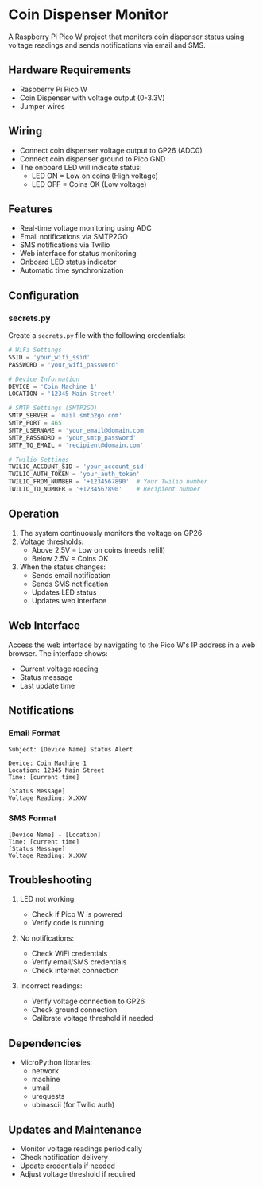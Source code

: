 # Coin Dispenser Monitor

A Raspberry Pi Pico W project that monitors coin dispenser status using voltage readings and sends notifications via email and SMS.

## Hardware Requirements

- Raspberry Pi Pico W
- Coin Dispenser with voltage output (0-3.3V)
- Jumper wires

## Wiring

- Connect coin dispenser voltage output to GP26 (ADC0)
- Connect coin dispenser ground to Pico GND
- The onboard LED will indicate status:
  - LED ON = Low on coins (High voltage)
  - LED OFF = Coins OK (Low voltage)

## Features

- Real-time voltage monitoring using ADC
- Email notifications via SMTP2GO
- SMS notifications via Twilio
- Web interface for status monitoring
- Onboard LED status indicator
- Automatic time synchronization

## Configuration

### secrets.py
Create a `secrets.py` file with the following credentials:
```python
# WiFi Settings
SSID = 'your_wifi_ssid'
PASSWORD = 'your_wifi_password'

# Device Information
DEVICE = 'Coin Machine 1'
LOCATION = '12345 Main Street'

# SMTP Settings (SMTP2GO)
SMTP_SERVER = 'mail.smtp2go.com'
SMTP_PORT = 465
SMTP_USERNAME = 'your_email@domain.com'
SMTP_PASSWORD = 'your_smtp_password'
SMTP_TO_EMAIL = 'recipient@domain.com'

# Twilio Settings
TWILIO_ACCOUNT_SID = 'your_account_sid'
TWILIO_AUTH_TOKEN = 'your_auth_token'
TWILIO_FROM_NUMBER = '+1234567890'  # Your Twilio number
TWILIO_TO_NUMBER = '+1234567890'    # Recipient number
```

## Operation

1. The system continuously monitors the voltage on GP26
2. Voltage thresholds:
   - Above 2.5V = Low on coins (needs refill)
   - Below 2.5V = Coins OK
3. When the status changes:
   - Sends email notification
   - Sends SMS notification
   - Updates LED status
   - Updates web interface

## Web Interface

Access the web interface by navigating to the Pico W's IP address in a web browser. The interface shows:
- Current voltage reading
- Status message
- Last update time

## Notifications

### Email Format
```
Subject: [Device Name] Status Alert

Device: Coin Machine 1
Location: 12345 Main Street
Time: [current time]

[Status Message]
Voltage Reading: X.XXV
```

### SMS Format
```
[Device Name] - [Location]
Time: [current time]
[Status Message]
Voltage Reading: X.XXV
```

## Troubleshooting

1. LED not working:
   - Check if Pico W is powered
   - Verify code is running

2. No notifications:
   - Check WiFi credentials
   - Verify email/SMS credentials
   - Check internet connection

3. Incorrect readings:
   - Verify voltage connection to GP26
   - Check ground connection
   - Calibrate voltage threshold if needed

## Dependencies

- MicroPython libraries:
  - network
  - machine
  - umail
  - urequests
  - ubinascii (for Twilio auth)

## Updates and Maintenance

- Monitor voltage readings periodically
- Check notification delivery
- Update credentials if needed
- Adjust voltage threshold if required
